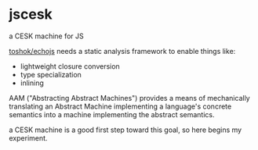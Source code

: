 # jscesk
a CESK machine for JS


[toshok/echojs](https://github.com/toshok/echojs) needs a static analysis
framework to enable things like:

* lightweight closure conversion
* type specialization
* inlining

AAM ("Abstracting Abstract Machines") provides a means of mechanically
translating an Abstract Machine implementing a language's concrete
semantics into a machine implementing the abstract semantics.

a CESK machine is a good first step toward this goal, so here begins
my experiment.
